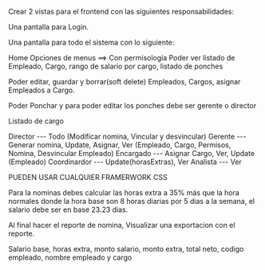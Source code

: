 Crear 2 vistas para el frontend con las siguientes responsabilidades:

Una pantalla para Login.

Una pantalla para todo el sistema con lo siguiente:

Home
Opciones de menus ==> Con permisología
Poder ver listado de Empleado, Cargo, rango de salario por cargo, listado de ponches

Poder editar, guardar y borrar(soft delete) Empleados, Cargos, asignar Empleados a Cargo.

Poder Ponchar y para poder editar los ponches debe ser gerente o director

Listado de cargo 

Director --- Todo (Modificar nomina, Vincular y desvincular)
Gerente --- Generar nomina, Update, Asignar, Ver (Empleado, Cargo, Permisos, Nomina, Desvincular Empleado)
Encargado --- Asignar Cargo, Ver, Update (Empleado)
Coordinardor --- Update(horasExtras), Ver
Analista --- Ver

PUEDEN USAR CUALQUIER FRAMERWORK CSS

Para la nominas debes calcular las horas extra a 35% más que la hora normales donde la hora base son 8 horas diarias por 5 dias a la semana, el salario debe ser  en base 23.23 dias.

Al final hacer el reporte de nomina, Visualizar una exportacion con el reporte.

Salario base, horas extra, monto salario, monto extra, total neto, codigo empleado, nombre empleado y cargo